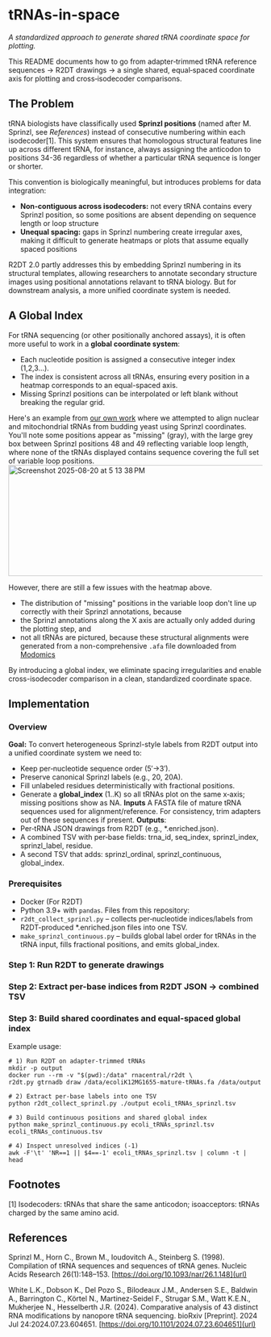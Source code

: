 # tRNAs-in-space
_A standardized approach to generate shared tRNA coordinate space for plotting._

This README documents how to go from adapter‑trimmed tRNA reference sequences → R2DT drawings → a single shared, equal‑spaced coordinate axis for plotting and cross‑isodecoder comparisons.

## The Problem
tRNA biologists have classifically used **Sprinzl positions** (named after M. Sprinzl, see _References_) instead of consecutive numbering within each  isodecoder[1]. This system ensures that homologous structural features line up across different tRNA, for instance, always assigning the anticodon to positions 34-36 regardless of whether a particular tRNA sequence is longer or shorter.

This convention is biologically meaningful, but introduces problems for data integration: 
* **Non-contiguous across isodecoders:** not every tRNA contains every Sprinzl position, so some positions are absent depending on sequence length or loop structure
* **Unequal spacing:** gaps in Sprinzl numbering create irregular axes, making it difficult to generate heatmaps or plots that assume equally spaced positions

R2DT 2.0 partly addresses this by embedding Sprinzl numbering in its structural templates, allowing researchers to annotate secondary structure images using positional annotations relavant to tRNA biology. But for downstream analysis, a more unified coordinate system is needed.

## A Global Index
For tRNA sequencing (or other positionally anchored assays), it is often more useful to work in a **global coordinate system**:
* Each nucleotide position is assigned a consecutive integer index (1,2,3...).
* The index is consistent across all tRNAs, ensuring every position in a heatmap corresponds to an equal-spaced axis.
* Missing Sprinzl positions can be interpolated or left blank without breaking the regular grid.

Here's an example from [our own work](https://pubmed.ncbi.nlm.nih.gov/39091754/) where we attempted to align nuclear and mitochondrial tRNAs from budding yeast using Sprinzl coordinates. You'll note some positions appear as "missing" (gray), with the large grey box between Sprinzl positions 48 and 49 reflecting variable loop length, where none of the tRNAs displayed contains sequence covering the full set of variable loop positions. 
<img width="585" height="220" alt="Screenshot 2025-08-20 at 5 13 38 PM" src="https://github.com/user-attachments/assets/ed9f8001-b2d8-44e2-a044-9c8017b0a89f" />

However, there are still a few issues with the heatmap above.
* The distribution of "missing" positions in the variable loop don't line up correctly with their Sprinzl annotations, because
* the Sprinzl annotations along the X axis are actually only added during the plotting step, and 
* not all tRNAs are pictured, because these structural alignments were generated from a non-comprehensive `.afa` file downloaded from [Modomics]([url](https://genesilico.pl/modomics/rnafamilies/rf00005/))

By introducing a global index, we eliminate spacing irregularities and enable cross-isodecoder comparison in a clean, standardized coordinate space.

## Implementation
### Overview
**Goal:** To convert heterogeneous Sprinzl-style labels from R2DT output into a unified coordinate system we need to:
- Keep per‑nucleotide sequence order (5′→3′).
- Preserve canonical Sprinzl labels (e.g., 20, 20A).
- Fill unlabeled residues deterministically with fractional positions.
- Generate a **global_index** (1..K) so all tRNAs plot on the same x‑axis; missing positions show as NA.
**Inputs** A FASTA file of mature tRNA sequences used for alignment/reference. For consistency, trim adapters out of these sequences if present.
**Outputs**:
- Per‑tRNA JSON drawings from R2DT (e.g., *.enriched.json).
- A combined TSV with per‑base fields: trna_id, seq_index, sprinzl_index, sprinzl_label, residue.
- A second TSV that adds: sprinzl_ordinal, sprinzl_continuous, global_index.
### Prerequisites
* Docker (For R2DT)
* Python 3.9+ with `pandas`.
Files from this repository:
* `r2dt_collect_sprinzl.py` – collects per‑nucleotide indices/labels from R2DT-produced *.enriched.json files into one TSV.
* `make_sprinzl_continuous.py` – builds global label order for tRNAs in the tRNA input, fills fractional positions, and emits global_index.
### Step 1: Run R2DT to generate drawings
### Step 2: Extract per-base indices from R2DT JSON → combined TSV
### Step 3: Build shared coordinates and equal-spaced global index

Example usage:
```
# 1) Run R2DT on adapter‑trimmed tRNAs
mkdir -p output
docker run --rm -v "$(pwd):/data" rnacentral/r2dt \
r2dt.py gtrnadb draw /data/ecoliK12MG1655-mature-tRNAs.fa /data/output

# 2) Extract per‑base labels into one TSV
python r2dt_collect_sprinzl.py ./output ecoli_tRNAs_sprinzl.tsv

# 3) Build continuous positions and shared global index
python make_sprinzl_continuous.py ecoli_tRNAs_sprinzl.tsv ecoli_tRNAs_continuous.tsv

# 4) Inspect unresolved indices (-1)
awk -F'\t' 'NR==1 || $4==-1' ecoli_tRNAs_sprinzl.tsv | column -t | head
```

## Footnotes
[1] Isodecoders: tRNAs that share the same anticodon; isoacceptors: tRNAs charged by the same amino acid.

## References
Sprinzl M., Horn C., Brown M., Ioudovitch A., Steinberg S. (1998). Compilation of tRNA sequences and sequences of tRNA genes. Nucleic Acids Research 26(1):148–153. [https://doi.org/10.1093/nar/26.1.148](url)

White L.K., Dobson K., Del Pozo S., Bilodeaux J.M., Andersen S.E., Baldwin A., Barrington C., Körtel N., Martinez-Seidel F., Strugar S.M., Watt K.E.N., Mukherjee N., Hesselberth J.R. (2024). Comparative analysis of 43 distinct RNA modifications by nanopore tRNA sequencing. bioRxiv [Preprint]. 2024 Jul 24:2024.07.23.604651. [https://doi.org/10.1101/2024.07.23.604651](url)

